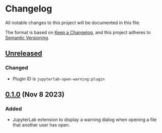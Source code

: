 # Changelog

All notable changes to this project will be documented in this file.

The format is based on [Keep a Changelog](https://keepachangelog.com/en/1.1.0/), and this
project adheres to [Semantic Versioning](https://semver.org/spec/v2.0.0.html).

## [Unreleased]

### Changed

- Plugin ID is `jupyterlab-open-warning:plugin`

## [0.1.0] (Nov 8 2023)

### Added

- JupyterLab extension to display a warning dialog when opening a file that another user
  has open.

[unreleased]: https://github.com/PainterQubits/jupyterlab-open-warning/compare/v0.1.0...main
[0.1.0]: https://github.com/PainterQubits/jupyterlab-open-warning/releases/tag/v0.1.0
